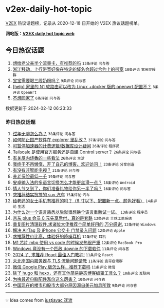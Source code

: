 # v2ex-daily-hot-topic

[V2EX](https://www.v2ex.com/) 热议话题榜，记录从 2020-12-18 日开始的 V2EX 热议话题榜单。

**网站版：[V2EX daily hot topic web](https://boojack.github.io/v2ex-daily-hot-topic-web/)**

## 今日热议话题

<!-- TODAY BEGIN -->

1. [想给老父亲半个流量卡，有推荐的吗](https://www.v2ex.com/t/1015388) `13条评论` `问与答`
1. [浙江移动，上行带宽好像在特定的域名会超过合约上的带宽](https://www.v2ex.com/t/1015386) `10条评论` `宽带症候群`
1. [宝宝需要喝三段奶粉吗？](https://www.v2ex.com/t/1015387) `9条评论` `问与答`
1. [[help] 家里的 N1 软路由可以改为 Linux +docker 版的 openwrt 配置不？](https://www.v2ex.com/t/1015389) `8条评论` `OpenWrt`
1. [不想回家了](https://www.v2ex.com/t/1015395) `6条评论` `问与答`

数据更新于 2024-02-12 06:23:33

<!-- TODAY END -->

### 昨日热议话题

<!-- YESTERDAY BEGIN -->

1. [过年无聊怎么办？](https://www.v2ex.com/t/1015308) `38条评论` `问与答`
1. [如何防止国产软件在 explorer 里乱改？](https://www.v2ex.com/t/1015320) `37条评论` `问与答`
1. [可暂停加速器的计费逻辑/数据库设计疑问](https://www.v2ex.com/t/1015307) `26条评论` `程序员`
1. [Tailscale 是使用官方服务还是自建 Control server？](https://www.v2ex.com/t/1015317) `26条评论` `问与答`
1. [有关屋内烧香的一些看法](https://www.v2ex.com/t/1015319) `26条评论` `生活`
1. [我终于不再懒惰，开了自己的博客，欢迎访问！](https://www.v2ex.com/t/1015298) `23条评论` `分享创造`
1. [有没有非智能电视？](https://www.v2ex.com/t/1015354) `21条评论` `问与答`
1. [养老保险最低一千](https://www.v2ex.com/t/1015333) `19条评论` `问与答`
1. [安卓输入法的多语言切换怎么才能更丝滑一点？](https://www.v2ex.com/t/1015349) `18条评论` `Android`
1. [情人节又到了，你们准备礼物给你另一半了吗？](https://www.v2ex.com/t/1015309) `16条评论` `问与答`
1. [求推荐结实抗撞的 suv 汽车](https://www.v2ex.com/t/1015318) `15条评论` `汽车`
1. [给老妈的女士手机有推荐的吗？（6 寸以下、配置新一点、颜色好看）](https://www.v2ex.com/t/1015324) `14条评论` `生活`
1. [为什么对一个语言熟悉以后就很想换个语言重新试一试。](https://www.v2ex.com/t/1015368) `13条评论` `程序员`
1. [京东 plus 会员 0 元先享后付，真的是套路](https://www.v2ex.com/t/1015341) `13条评论` `全球工单系统`
1. [重复图片清理软件,求诸位大佬推荐个简单好用的,万分感谢.](https://www.v2ex.com/t/1015347) `12条评论` `Windows`
1. [解决 AirTag 及 iPhone 公交卡 门禁录入问题](https://www.v2ex.com/t/1015346) `12条评论` `Apple`
1. [求推荐性价比高，体验好的降噪耳机](https://www.v2ex.com/t/1015338) `12条评论` `耳机`
1. [M1 芯片 mbp 使用 vs code 的时候发热很严重](https://www.v2ex.com/t/1015314) `12条评论` `MacBook Pro`
1. [Windows 竟没有一个匹敌 downie 的下载软件](https://www.v2ex.com/t/1015380) `11条评论` `问与答`
1. [2024 了, 求推荐 React 最佳入门教程!](https://www.v2ex.com/t/1015369) `11条评论` `React`
1. [未北岸国内服务器与 TLS 流量问题请教](https://www.v2ex.com/t/1015342) `11条评论` `宽带症候群`
1. [微信 Google Play 版怎么样，推荐下载吗](https://www.v2ex.com/t/1015330) `11条评论` `微信`
1. [除了 hugo 和 hexo，还有其他简易静态博客编辑工具么？](https://www.v2ex.com/t/1015337) `10条评论` `互联网`
1. [为啥最近电脑配件涨价这么厉害？](https://www.v2ex.com/t/1015331) `10条评论` `问与答`
1. [中国现在的楼市和股市大部分原因源自美元加息所致](https://www.v2ex.com/t/1015379) `9条评论` `问与答`

<!-- YESTERDAY END -->

---

💡 Idea comes from [justjavac 迷渡](https://github.com/justjavac/)
